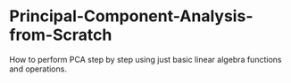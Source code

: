 # Principal-Component-Analysis-from-Scratch
How to perform PCA step by step using just basic linear algebra functions and operations.
